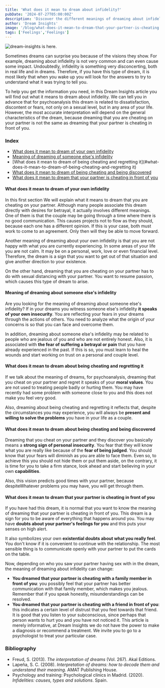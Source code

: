 ```yaml
---
title: 'What does it mean to dream about infidelity?'
pubDate: '2024-07-27T05:00:00Z'
description: 'Discover the different meanings of dreaming about infidelity, from personal insecurity to communication problems in the couple.'
author: 'Dream Insights'
image: '/blog/what-does-it-mean-to-dream-that-your-partner-is-cheating.jpeg'
tags: ['Feelings','Feelings']
---
```


![dream-insights is here.](/blog/what-does-it-mean-to-dream-that-your-partner-is-cheating.jpeg)

Sometimes dreams can surprise you because of the visions they show. For example, dreaming about infidelity is not very common and can even cause some impact. Undoubtedly, infidelity is something very disconcerting, both in real life and in dreams. Therefore, if you have this type of dream, it is most likely that when you wake up you will look for the answers to try to understand what it was trying to tell you.

To help you get the information you need, in this Dream Insights article you will find out what it means to dream about infidelity. We can tell you in advance that for psychoanalysis this dream is related to dissatisfaction, discontent or fears, not only on a sexual level, but in any area of ​​your life. However, the most accurate interpretation will depend on the general characteristics of the dream, because dreaming that you are cheating on your partner is not the same as dreaming that your partner is cheating in front of you.

### Index

- [What does it mean to dream of your own infidelity](#what-does-it-mean-to-dream-of-your-own-infidelity)
- [Meaning of dreaming of someone else's infidelity](#meaning-of-dreaming-of-an-other-person's-infidelity)
- [What does it mean to dream of being cheating and regretting it](#what-does-it-mean-to-dream-of-being-cheating-and-regretting it)
- [What does it mean to dream of being cheating and being discovered](#what-does-it-mean-to-dream-of-being-cheating-and-being-discovered)
- [What does it mean to dream that your partner is cheating in front of you](#what-does-it-mean-to-dream-that-your-partner-is-cheating-in-front-of-you)

#### What does it mean to dream of your own infidelity

In this first section We will explain what it means to dream that you are cheating on your partner. Although many people associate this dream directly with desires for betrayal, it actually involves different meanings. One of them is that the couple may be going through a time where there is no good communication. This causes projects not to flow as they should, because each one has a different opinion. If this is your case, both must work to come to an agreement. Only then will they be able to move forward.

Another meaning of dreaming about your own infidelity is that you are not happy with what you are currently experiencing. In some areas of your life you are not calm. It may be on a personal, work, love or even financial level. Therefore, the dream is a sign that you want to get out of that situation and give another direction to your existence.

On the other hand, dreaming that you are cheating on your partner has to do with sexual distancing with your partner. You want to resume passion, which causes this type of dream to arise. 

#### Meaning of dreaming about someone else's infidelity

Are you looking for the meaning of dreaming about someone else's infidelity? If in your dreams you witness someone else's infidelity **it speaks of your own insecurity**. You are reflecting your fears in your dreams through the actions of others. You need to analyze what the origin of your concerns is so that you can face and overcome them. 

In addition, dreaming about someone else's infidelity may be related to people who are jealous of you and who are not entirely honest. Also, it is associated with **the fear of suffering a betrayal or pain** that you have already experienced in the past. If this is so, you must learn to heal the wounds and start working on trust on a personal and couple level. 

#### What does it mean to dream about being cheating and regretting it

If we talk about the meaning of dreams, for psychoanalysis, dreaming that you cheat on your partner and regret it speaks of your **moral values**. You are not used to treating people badly or hurting them. You may have recently had some problem with someone close to you and this does not make you feel very good.

Also, dreaming about being cheating and regretting it reflects that, despite the circumstances you may experience, you will always be **present and willing to solve the problems** you have in your life as a couple.

#### What does it mean to dream about being cheating and being discovered

Dreaming that you cheat on your partner and they discover you basically means a **strong sign of personal insecurity**. You fear that they will know what you are really like because of the **fear of being judged**. You should know that your fears will diminish as you are able to face them. Even so, to achieve this you should not hide them or put them aside, on the contrary, it is time for you to take a firm stance, look ahead and start believing in your own **capabilities**.

Also, this vision predicts good times with your partner, because despiteWhatever problems you may have, you will get through them.

#### What does it mean to dream that your partner is cheating in front of you

If you have had this dream, it is normal that you want to know the meaning of dreaming that your partner is cheating in front of you. This dream is a sign for you to be aware of everything that happens around you. You may have **doubts about your partner's feelings for you** and this puts your senses on high alert.

It also symbolizes your own **existential doubts about what you really feel**. You don't know if it is convenient to continue with the relationship. The most sensible thing is to communicate openly with your partner to put the cards on the table.

Now, depending on who you saw your partner having sex with in the dream, the meaning of dreaming about infidelity can change:

- **You dreamed that your partner is cheating with a family member in front of you**: you possibly feel that your partner has better communication with that family member, which makes you jealous. Remember that if you speak honestly, misunderstandings can be resolved.
- **You dreamed that your partner is cheating with a friend in front of you**: this indicates a certain level of distrust that you feel towards that friend. It is good that you listen to your subconscious, since perhaps that person wants to hurt you and you have not noticed it. 
This article is merely informative, at Dream Insights we do not have the power to make a diagnosis or recommend a treatment. We invite you to go to a psychologist to treat your particular case.

### Bibliography

- Freud, S. (2013). *The interpretation of dreams* (Vol. 267). Akal Editions.
- Lapeña, S. C. (2008). *Interpretation of dreams: how to decode them and understand their meaning*. AMAT Publishing House.
- Psychology and training: Psychological clinics in Madrid. (2020). *Infidelities: causes, types and solutions*. Spain.